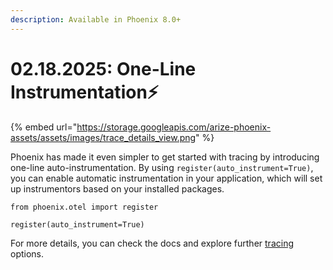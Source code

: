 ```yaml
---
description: Available in Phoenix 8.0+
---
```


# 02.18.2025: One-Line Instrumentation⚡️

{% embed url="https://storage.googleapis.com/arize-phoenix-assets/assets/images/trace_details_view.png" %}

Phoenix has made it even simpler to get started with tracing by introducing one-line auto-instrumentation. By using `register(auto_instrument=True)`, you can enable automatic instrumentation in your application, which will set up instrumentors based on your installed packages.

```
from phoenix.otel import register

register(auto_instrument=True)
```

For more details, you can check the docs and explore further [tracing](https://app.gitbook.com/s/ShR775Rt7OzHRfy5j2Ks/tracing/how-to-tracing/setup-tracing) options.
